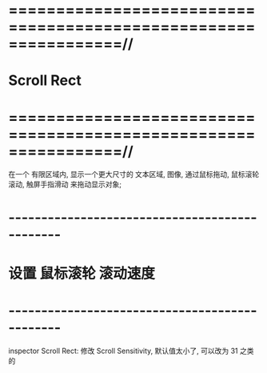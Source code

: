 # ================================================================//
#                 Scroll Rect 
# ================================================================//
在一个 有限区域内, 显示一个更大尺寸的 文本区域, 图像,
通过鼠标拖动, 鼠标滚轮滚动, 触屏手指滑动 来拖动显示对象;




# ---------------------------------------------- #
#      设置 鼠标滚轮 滚动速度
# ---------------------------------------------- #
inspector Scroll Rect: 修改 Scroll Sensitivity,
默认值太小了,  可以改为 31 之类的





















